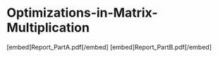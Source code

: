 # Optimizations-in-Matrix-Multiplication
[embed]Report_PartA.pdf[/embed]
[embed]Report_PartB.pdf[/embed]
